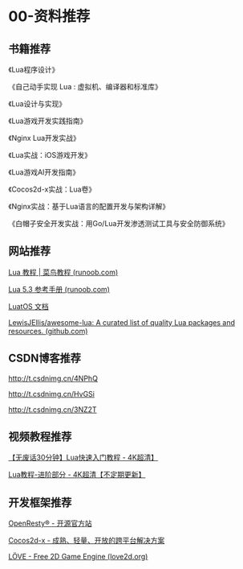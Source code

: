 # 00-资料推荐
## 书籍推荐
《Lua程序设计》

《自己动手实现 Lua : 虚拟机、编译器和标准库》

《Lua设计与实现》

《Lua游戏开发实践指南》

《Nginx Lua开发实战》

《Lua实战：iOS游戏开发》

《Lua游戏AI开发指南》

《Cocos2d-x实战：Lua卷》

《Nginx实战：基于Lua语言的配置开发与架构详解》

《白帽子安全开发实战：用Go/Lua开发渗透测试工具与安全防御系统》

## 网站推荐
[Lua 教程 | 菜鸟教程 (runoob.com)](https://www.runoob.com/lua/lua-tutorial.html)

[Lua 5.3 参考手册 (runoob.com)](https://www.runoob.com/manual/lua53doc/)

[LuatOS 文档](https://wiki.luatos.com/)

[LewisJEllis/awesome-lua: A curated list of quality Lua packages and resources. (github.com)](https://github.com/LewisJEllis/awesome-lua#game-engines)
## CSDN博客推荐
http://t.csdnimg.cn/4NPhQ

http://t.csdnimg.cn/HvGSi

http://t.csdnimg.cn/3NZ2T
## 视频教程推荐
[【无废话30分钟】Lua快速入门教程 - 4K超清】](https://www.bilibili.com/video/BV1vf4y1L7Rb/?share_source=copy_web)

[Lua教程-进阶部分 - 4K超清【不定期更新】](https://www.bilibili.com/video/BV1WR4y1E7ud/?share_source=copy_web)
## 开发框架推荐
[OpenResty® - 开源官方站](http://openresty.org/cn/)

[Cocos2d-x - 成熟、轻量、开放的跨平台解决方案](https://www.cocos.com/cocos2d-x)

[LÖVE - Free 2D Game Engine (love2d.org)](https://love2d.org/)
